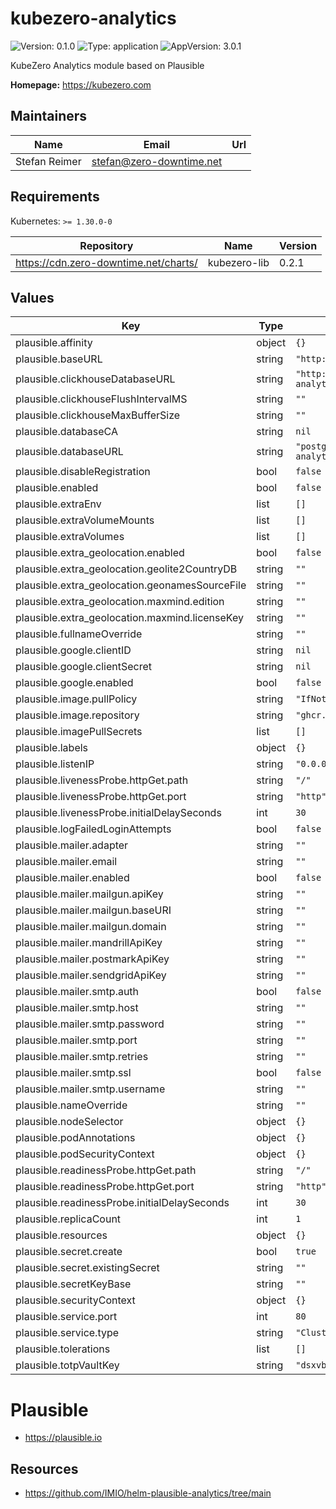 # kubezero-analytics

![Version: 0.1.0](https://img.shields.io/badge/Version-0.1.0-informational?style=flat-square) ![Type: application](https://img.shields.io/badge/Type-application-informational?style=flat-square) ![AppVersion: 3.0.1](https://img.shields.io/badge/AppVersion-3.0.1-informational?style=flat-square)

KubeZero Analytics module based on Plausible

**Homepage:** <https://kubezero.com>

## Maintainers

| Name | Email | Url |
| ---- | ------ | --- |
| Stefan Reimer | <stefan@zero-downtime.net> |  |

## Requirements

Kubernetes: `>= 1.30.0-0`

| Repository | Name | Version |
|------------|------|---------|
| https://cdn.zero-downtime.net/charts/ | kubezero-lib | 0.2.1 |

## Values

| Key | Type | Default | Description |
|-----|------|---------|-------------|
| plausible.affinity | object | `{}` |  |
| plausible.baseURL | string | `"http://plausible-analytics.local"` |  |
| plausible.clickhouseDatabaseURL | string | `"http://clickhouse:password@plausible-analytics-clickhouse:8123/plausible_events_db"` |  |
| plausible.clickhouseFlushIntervalMS | string | `""` |  |
| plausible.clickhouseMaxBufferSize | string | `""` |  |
| plausible.databaseCA | string | `nil` |  |
| plausible.databaseURL | string | `"postgres://postgres:postgres@plausible-analytics-postgresql:5432/plausible_db"` |  |
| plausible.disableRegistration | bool | `false` |  |
| plausible.enabled | bool | `false` |  |
| plausible.extraEnv | list | `[]` |  |
| plausible.extraVolumeMounts | list | `[]` |  |
| plausible.extraVolumes | list | `[]` |  |
| plausible.extra_geolocation.enabled | bool | `false` |  |
| plausible.extra_geolocation.geolite2CountryDB | string | `""` |  |
| plausible.extra_geolocation.geonamesSourceFile | string | `""` |  |
| plausible.extra_geolocation.maxmind.edition | string | `""` |  |
| plausible.extra_geolocation.maxmind.licenseKey | string | `""` |  |
| plausible.fullnameOverride | string | `""` |  |
| plausible.google.clientID | string | `nil` |  |
| plausible.google.clientSecret | string | `nil` |  |
| plausible.google.enabled | bool | `false` |  |
| plausible.image.pullPolicy | string | `"IfNotPresent"` |  |
| plausible.image.repository | string | `"ghcr.io/plausible/community-edition"` |  |
| plausible.imagePullSecrets | list | `[]` |  |
| plausible.labels | object | `{}` |  |
| plausible.listenIP | string | `"0.0.0.0"` |  |
| plausible.livenessProbe.httpGet.path | string | `"/"` |  |
| plausible.livenessProbe.httpGet.port | string | `"http"` |  |
| plausible.livenessProbe.initialDelaySeconds | int | `30` |  |
| plausible.logFailedLoginAttempts | bool | `false` |  |
| plausible.mailer.adapter | string | `""` |  |
| plausible.mailer.email | string | `""` |  |
| plausible.mailer.enabled | bool | `false` |  |
| plausible.mailer.mailgun.apiKey | string | `""` |  |
| plausible.mailer.mailgun.baseURI | string | `""` |  |
| plausible.mailer.mailgun.domain | string | `""` |  |
| plausible.mailer.mandrillApiKey | string | `""` |  |
| plausible.mailer.postmarkApiKey | string | `""` |  |
| plausible.mailer.sendgridApiKey | string | `""` |  |
| plausible.mailer.smtp.auth | bool | `false` |  |
| plausible.mailer.smtp.host | string | `""` |  |
| plausible.mailer.smtp.password | string | `""` |  |
| plausible.mailer.smtp.port | string | `""` |  |
| plausible.mailer.smtp.retries | string | `""` |  |
| plausible.mailer.smtp.ssl | bool | `false` |  |
| plausible.mailer.smtp.username | string | `""` |  |
| plausible.nameOverride | string | `""` |  |
| plausible.nodeSelector | object | `{}` |  |
| plausible.podAnnotations | object | `{}` |  |
| plausible.podSecurityContext | object | `{}` |  |
| plausible.readinessProbe.httpGet.path | string | `"/"` |  |
| plausible.readinessProbe.httpGet.port | string | `"http"` |  |
| plausible.readinessProbe.initialDelaySeconds | int | `30` |  |
| plausible.replicaCount | int | `1` |  |
| plausible.resources | object | `{}` |  |
| plausible.secret.create | bool | `true` |  |
| plausible.secret.existingSecret | string | `""` |  |
| plausible.secretKeyBase | string | `""` |  |
| plausible.securityContext | object | `{}` |  |
| plausible.service.port | int | `80` |  |
| plausible.service.type | string | `"ClusterIP"` |  |
| plausible.tolerations | list | `[]` |  |
| plausible.totpVaultKey | string | `"dsxvbn3jxDd16az2QpsX5B8O+llxjQ2SJE2i5Bzx38I="` |  |

# Plausible
- https://plausible.io

## Resources
- https://github.com/IMIO/helm-plausible-analytics/tree/main
